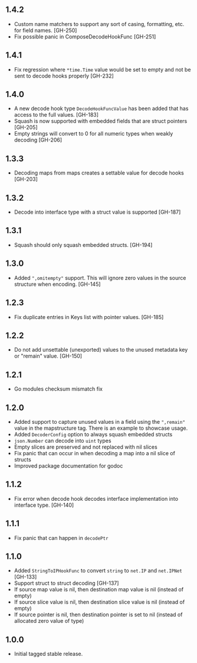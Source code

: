 ## 1.4.2

- Custom name matchers to support any sort of casing, formatting, etc. for
  field names. [GH-250]
- Fix possible panic in ComposeDecodeHookFunc [GH-251]

## 1.4.1

- Fix regression where `*time.Time` value would be set to empty and not be sent
  to decode hooks properly [GH-232]

## 1.4.0

- A new decode hook type `DecodeHookFuncValue` has been added that has
  access to the full values. [GH-183]
- Squash is now supported with embedded fields that are struct pointers [GH-205]
- Empty strings will convert to 0 for all numeric types when weakly decoding [GH-206]

## 1.3.3

- Decoding maps from maps creates a settable value for decode hooks [GH-203]

## 1.3.2

- Decode into interface type with a struct value is supported [GH-187]

## 1.3.1

- Squash should only squash embedded structs. [GH-194]

## 1.3.0

- Added `",omitempty"` support. This will ignore zero values in the source
  structure when encoding. [GH-145]

## 1.2.3

- Fix duplicate entries in Keys list with pointer values. [GH-185]

## 1.2.2

- Do not add unsettable (unexported) values to the unused metadata key
  or "remain" value. [GH-150]

## 1.2.1

- Go modules checksum mismatch fix

## 1.2.0

- Added support to capture unused values in a field using the `",remain"` value
  in the mapstructure tag. There is an example to showcase usage.
- Added `DecoderConfig` option to always squash embedded structs
- `json.Number` can decode into `uint` types
- Empty slices are preserved and not replaced with nil slices
- Fix panic that can occur in when decoding a map into a nil slice of structs
- Improved package documentation for godoc

## 1.1.2

- Fix error when decode hook decodes interface implementation into interface
  type. [GH-140]

## 1.1.1

- Fix panic that can happen in `decodePtr`

## 1.1.0

- Added `StringToIPHookFunc` to convert `string` to `net.IP` and `net.IPNet` [GH-133]
- Support struct to struct decoding [GH-137]
- If source map value is nil, then destination map value is nil (instead of empty)
- If source slice value is nil, then destination slice value is nil (instead of empty)
- If source pointer is nil, then destination pointer is set to nil (instead of
  allocated zero value of type)

## 1.0.0

- Initial tagged stable release.
